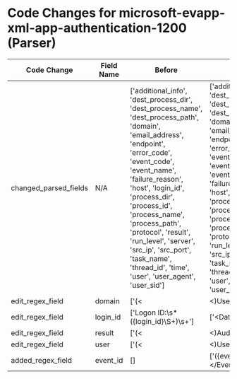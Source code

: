# Code Changes for microsoft-evapp-xml-app-authentication-1200 (Parser)

| Code Change | Field Name | Before | After |
|-------------|------------|--------|-------|
| changed_parsed_fields | N/A | ['additional_info', 'dest_process_dir', 'dest_process_name', 'dest_process_path', 'domain', 'email_address', 'endpoint', 'error_code', 'event_code', 'event_name', 'failure_reason', 'host', 'login_id', 'process_dir', 'process_id', 'process_name', 'process_path', 'protocol', 'result', 'run_level', 'server', 'src_ip', 'src_port', 'task_name', 'thread_id', 'time', 'user', 'user_agent', 'user_sid'] | ['additional_info', 'dest_process_dir', 'dest_process_name', 'dest_process_path', 'domain', 'email_address', 'endpoint', 'error_code', 'event_code', 'event_id', 'event_name', 'failure_reason', 'host', 'login_id', 'process_dir', 'process_id', 'process_name', 'process_path', 'protocol', 'result', 'run_level', 'server', 'src_ip', 'src_port', 'task_name', 'thread_id', 'time', 'user', 'user_agent', 'user_sid'] |
| edit_regex_field | domain | ['(<|&lt;)UserId(&gt;|>)(N\/A|({email_address}[^@&]+@[^&]+)|(({domain}[^\\&]+)\\+)?({user}[\w\.\-\!\#\^\~]{1,40}\$?))(<|&lt;)\/UserId(&gt;|>)', 'Account Domain:\s*(NT AUTHORITY|-|({domain}\S+))\s+Logon ID:'] | ['(<|&lt;)UserId(&gt;|>)(N\/A|({email_address}[^@&]+@[^&]+)|(({domain}[^\\&]+)\\+)?({user}[\w\.\-\!\#\^\~]{1,40}\$?))(<|&lt;)\/UserId(&gt;|>)', '<Data Name(\\)?=(\'|")SubjectDomainName(\'|")>(-|({domain}[^<]+?))<', 'Account Domain:\s*(NT AUTHORITY|-|({domain}\S+))\s+Logon ID:'] |
| edit_regex_field | login_id | ['Logon ID:\s*({login_id}\S+)\s+'] | ['<Data Name(\\)?=(\'|")SubjectLogonId(\'|")>(-|({login_id}[^<]+?))<', 'Logon ID:\s*({login_id}\S+)\s+'] |
| edit_regex_field | result | ['(<|&lt;)AuditResult(&gt;|>)({result}.+?)(&lt;|<)\/AuditResult(&gt;|>)', '<Keyword>({result}[^<]+)<'] | ['(<|&lt;)AuditResult(&gt;|>)({result}.+?)(&lt;|<)\/AuditResult(&gt;|>)', '<Keyword>({result}[^<]+)<', '<Keywords>({result}[^<]+)<'] |
| edit_regex_field | user | ['(<|&lt;)UserId(&gt;|>)(N\/A|({email_address}[^@&]+@[^&]+)|(({domain}[^\\&]+)\\+)?({user}[\w\.\-\!\#\^\~]{1,40}\$?))(<|&lt;)\/UserId(&gt;|>)', 'Account Name:\s*(LOCAL SERVICE|-|({user}[\w\.\-\!\#\^\~]{1,40}\$?))\s+Account Domain:'] | ['(<|&lt;)UserId(&gt;|>)(N\/A|({email_address}[^@&]+@[^&]+)|(({domain}[^\\&]+)\\+)?({user}[\w\.\-\!\#\^\~]{1,40}\$?))(<|&lt;)\/UserId(&gt;|>)', '<Data Name(\\)?=(\'|")SubjectUserName(\'|")>(-|({user}[\w\.\-\!\#\^\~]{1,40}\$?))<', 'Account Name:\s*(LOCAL SERVICE|-|({user}[\w\.\-\!\#\^\~]{1,40}\$?))\s+Account Domain:'] |
| added_regex_field | event_id | [] | ['<EventRecordID>({event_id}[^<]+)<\/EventRecordID>'] |